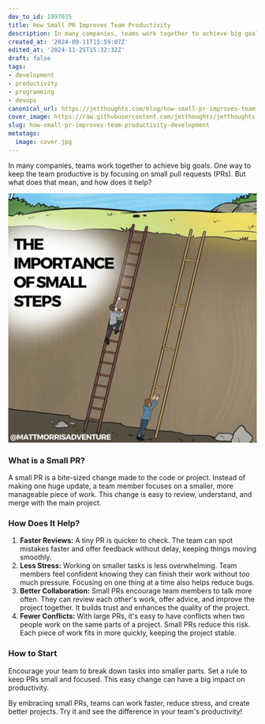 ```yaml
---
dev_to_id: 1997035
title: How Small PR Improves Team Productivity
description: In many companies, teams work together to achieve big goals. One way to keep the team productive is...
created_at: '2024-09-11T15:59:07Z'
edited_at: '2024-11-25T15:32:32Z'
draft: false
tags:
- development
- productivity
- programming
- devops
canonical_url: https://jetthoughts.com/blog/how-small-pr-improves-team-productivity-development/
cover_image: https://raw.githubusercontent.com/jetthoughts/jetthoughts.github.io/master/content/blog/how-small-pr-improves-team-productivity-development/cover.jpg
slug: how-small-pr-improves-team-productivity-development
metatags:
  image: cover.jpg
---
```

In many companies, teams work together to achieve big goals. One way to keep the team productive is by focusing on small pull requests (PRs). But what does that mean, and how does it help?

![Image description](file_0.jpg)

### What is a Small PR?

A small PR is a bite-sized change made to the code or project. Instead of making one huge update, a team member focuses on a smaller, more manageable piece of work. This change is easy to review, understand, and merge with the main project.

### How Does It Help?

1.  **Faster Reviews:** A tiny PR is quicker to check. The team can spot mistakes faster and offer feedback without delay, keeping things moving smoothly.
2.  **Less Stress:** Working on smaller tasks is less overwhelming. Team members feel confident knowing they can finish their work without too much pressure. Focusing on one thing at a time also helps reduce bugs.
3.  **Better Collaboration:** Small PRs encourage team members to talk more often. They can review each other's work, offer advice, and improve the project together. It builds trust and enhances the quality of the project.
4.  **Fewer Conflicts:** With large PRs, it's easy to have conflicts when two people work on the same parts of a project. Small PRs reduce this risk. Each piece of work fits in more quickly, keeping the project stable.

### How to Start

Encourage your team to break down tasks into smaller parts. Set a rule to keep PRs small and focused. This easy change can have a big impact on productivity.

By embracing small PRs, teams can work faster, reduce stress, and create better projects. Try it and see the difference in your team's productivity!